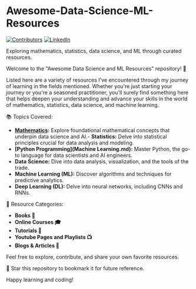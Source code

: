 
<!-- PROJECT SHIELDS -->
<!--
*** I'm using markdown "reference style" links for readability.
*** Reference links are enclosed in brackets [ ] instead of parentheses ( ).
*** See the bottom of this document for the declaration of the reference variables
*** for contributors-url, forks-url, etc. This is an optional, concise syntax you may use.
*** https://www.markdownguide.org/basic-syntax/#reference-style-links
-->


# Awesome-Data-Science-ML-Resources
[![Contributors][contributors-shield]][contributors-url]
[![LinkedIn][linkedin-shield]][linkedin-url]

Exploring mathematics, statistics, data science, and ML through curated resources.

Welcome to the "Awesome Data Science and ML Resources" repository! 🚀

Listed here are a variety of resources I've encountered through my journey of learning in the fields mentioned. Whether you're just starting your journey or you're a seasoned practitioner, you'll surely find something here that helps deepen your understanding and advance your skills in the world of mathematics, statistics, data science, and machine learning.

📚 Topics Covered:

- **[Mathematics](Mathematics.md):** Explore foundational mathematical concepts that underpin data science and AI.- **Statistics:** Delve into statistical principles crucial for data analysis and modeling.
- **[Python Programming](Machine Learning.md):** Master Python, the go-to language for data scientists and AI engineers.
- **Data Science:** Dive into data analysis, visualization, and the tools of the trade.
- **Machine Learning (ML):** Discover algorithms and techniques for predictive analytics.
- **Deep Learning (DL):** Delve into neural networks, including CNNs and RNNs.

🔗 Resource Categories:

- **Books 📖**
- **Online Courses 🎓**
- **Tutorials 📝**
- **Youtube Pages and Playlists 📺**
- **Blogs & Articles 📰**

Feel free to explore, contribute, and share your own favorite resources.

🌟 Star this repository to bookmark it for future reference.

Happy learning and coding!



<!-- MARKDOWN LINKS & IMAGES -->
<!-- https://www.markdownguide.org/basic-syntax/#reference-style-links -->
[contributors-shield]: https://img.shields.io/github/contributors/AmirV97/Awesome-ML-Resources.svg?style=for-the-badge
[contributors-url]: https://github.com/AmirV97/Awesome-ML-Resources/graphs/contributors
[linkedin-shield]: https://img.shields.io/badge/-LinkedIn-black.svg?style=for-the-badge&logo=linkedin&colorB=555
[linkedin-url]: https://www.linkedin.com/in/amir-m-vahdani-0847991a7/
